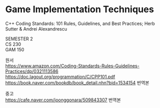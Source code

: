 # Game Implementation Techniques
C++ Coding Standards: 101 Rules, Guidelines, and Best Practices; Herb Sutter & Andrei Alexandrescu

SEMESTER 2<br>
CS 230<br>
GAM 150

원서<br>
https://www.amazon.com/Coding-Standards-Rules-Guidelines-Practices/dp/0321113586<br>
https://doc.lagout.org/programmation/C/CPP101.pdf<br>
https://book.naver.com/bookdb/book_detail.nhn?bid=1534154 번역본

중고<br>
https://cafe.naver.com/joonggonara/509843307 번역본
